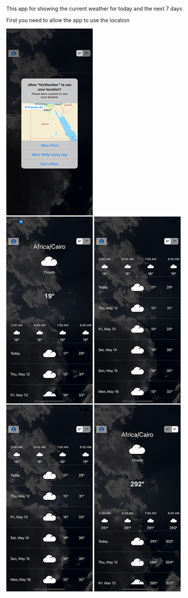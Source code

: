 This app for showing the current weather for today and the next 7 days 

First you need to allow the app to use the location


![alt text](https://github.com/AmrAyman-G/WeatherApp/blob/main/MyWeather/Views/App%20image/Simulator%20Screen%20Shot%20-%20iPhone%2011%20-%202022-05-11%20at%2005.25.45.png)   <br>        ![alt text](https://github.com/AmrAyman-G/WeatherApp/blob/main/MyWeather/Views/App%20image/Simulator%20Screen%20Shot%20-%20iPhone%2011%20-%202022-05-11%20at%2005.25.52.png)         ![alt text](https://github.com/AmrAyman-G/WeatherApp/blob/main/MyWeather/Views/App%20image/Simulator%20Screen%20Shot%20-%20iPhone%2011%20-%202022-05-11%20at%2005.25.59.png)     ![alt text](https://github.com/AmrAyman-G/WeatherApp/blob/main/MyWeather/Views/App%20image/Simulator%20Screen%20Shot%20-%20iPhone%2011%20-%202022-05-11%20at%2005.25.59.png)              ![alt text](https://github.com/AmrAyman-G/WeatherApp/blob/main/MyWeather/Views/App%20image/Simulator%20Screen%20Shot%20-%20iPhone%2011%20-%202022-05-11%20at%2005.26.06.png)










